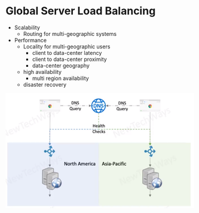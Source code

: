 # Global Server Load Balancing

- Scalability
  - Routing for multi-geographic systems
- Performance
  - Locality for multi-geographic users
    - client to data-center latency
    - client to data-center proximity
    - data-center geography
  - high availability
    - multi region availability
  - disaster recovery

![Alt text](image-30.png)